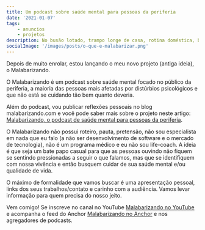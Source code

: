 ```yaml
---
title: Um podcast sobre saúde mental para pessoas da periferia
date: '2021-01-07'
tags:
    - anuncios
    - projetos
description: No busão lotado, trampo longe de casa, rotina doméstica, busca por evolução profissional, estabilidade financeira e muito mais, a única maneira não perder o controle é malabarizar!
socialImage: '/images/posts/o-que-e-malabarizar.png'
---
```

Depois de muito enrolar, estou lançando o meu novo projeto (antiga ideia), o Malabarizando.

O Malabarizando é um podcast sobre saúde mental focado no público da periferia, a maioria das pessoas mais afetadas por distúrbios psicológicos e que não está se cuidando tão bem quanto deveria.

Além do podcast, vou publicar reflexões pessoais no blog malabarizando.com e você pode saber mais sobre o projeto neste artigo: [Malabarizando, o podcast de saúde mental para pessoas da periferia](https://malabarizando.com/2021/01/06/malabarizando-o-podcast-de-saude-mental-para-pessoas-da-periferia/).

O Malabarizando não possui roteiro, pauta, pretensão, não sou especialista em nada que eu falo (a não ser desenvolvimento de software e o mercado de tecnologia), não é um programa médico e eu não sou life-coach. A ideia é que seja um bate papo casual para que as pessoas ouvindo não fiquem se sentindo pressionadas a seguir o que falamos, mas que se identifiquem com nossa vivência e então busquem cuidar de sua saúde mental e/ou qualidade de vida.

O máximo de formalidade que vamos buscar é uma apresentação pessoal, links dos seus trabalhos/contato e carinho com a audiência. Vamos levar informação para quem precisa do nosso jeito.

Vem comigo! Se inscreve no canal no YouTube [Malabarizando no YouTube](https://www.youtube.com/watch?v=4fARpm-uPj8&ab_channel=Malabarizando) e acompanha o feed do Anchor [Malabarizando no Anchor](https://anchor.fm/malabarizando) e nos agregadores de podcasts.
